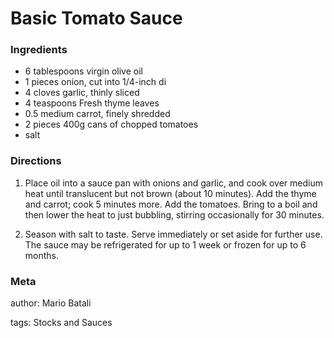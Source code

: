 # Basic Tomato Sauce

### Ingredients
 * 6 tablespoons virgin olive oil
 * 1 pieces onion, cut into 1/4-inch di
 * 4 cloves garlic, thinly sliced
 * 4 teaspoons Fresh thyme leaves
 * 0.5 medium carrot, finely shredded
 * 2 pieces 400g cans of chopped tomatoes
 * salt

### Directions

1. Place oil into a sauce pan with onions and garlic, and cook over medium heat until translucent but not brown (about 10 minutes). Add the thyme and carrot; cook 5 minutes more. Add the tomatoes. Bring to a boil and then lower the heat to just bubbling, stirring occasionally for 30 minutes.

2. Season with salt to taste. Serve immediately or set aside for further use. The sauce may be refrigerated for up to 1 week or frozen for up to 6 months.

### Meta
author: Mario Batali

tags: Stocks and Sauces

